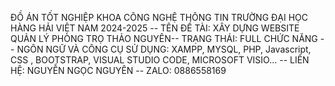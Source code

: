 ĐỒ ÁN TỐT NGHIỆP KHOA CÔNG NGHỆ THÔNG TIN TRƯỜNG ĐẠI HỌC HÀNG HẢI VIỆT NAM 2024-2025 --
TÊN ĐỀ TÀI: XÂY DỰNG WEBSITE QUẢN LÝ PHÒNG TRỌ THẢO NGUYÊN--
TRẠNG THÁI: FULL CHỨC NĂNG --
NGÔN NGỮ VÀ CÔNG CỤ SỬ DỤNG: XAMPP, MYSQL, PHP, Javascript, CSS , BOOTSTRAP, VISUAL STUDIO CODE, MICROSOFT VISIO... --
LIÊN HỆ: NGUYỄN NGỌC NGUYÊN --
ZALO: 0886558169
